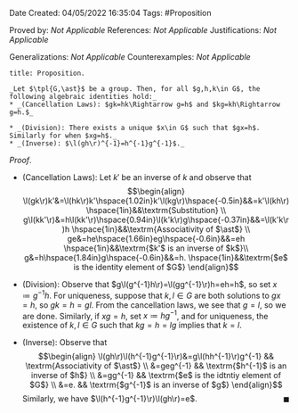 <div class="topSpace"></div>

Date Created: 04/05/2022 16:35:04
Tags: #Proposition

Proved by: _Not Applicable_
References: _Not Applicable_
Justifications: _Not Applicable_

Generalizations: _Not Applicable_
Counterexamples: _Not Applicable_

``` ad-Proposition
title: Proposition.

_Let $\tpl{G,\ast}$ be a group. Then, for all $g,h,k\in G$, the following algebraic identities hold:_
* _(Cancellation Laws): $gk=hk\Rightarrow g=h$ and $kg=kh\Rightarrow g=h.$_

* _(Division): There exists a unique $x\in G$ such that $gx=h$. Similarly for when $xg=h$._
* _(Inverse): $\l(gh\r)^{-1}=h^{-1}g^{-1}$._

```

_Proof_.
* (Cancellation Laws): Let $k'$ be an inverse of $k$ and observe that
$$\begin{align}
    \l(gk\r)k'&=\l(hk\r)k'\hspace{1.02in}k'\l(kg\r)\hspace{-0.5in}&&=k'\l(kh\r) \hspace{1in}&&\textrm{Substitution} \\
    g\l(kk'\r)&=h\l(kk'\r)\hspace{0.94in}\l(k'k\r)g\hspace{-0.37in}&&=\l(k'k\r)h \hspace{1in}&&\textrm{Associativity of $\ast$} \\
    ge&=he\hspace{1.66in}eg\hspace{-0.6in}&&=eh \hspace{1in}&&\textrm{$k'$ is an inverse of $k$}\\
    g&=h\hspace{1.84in}g\hspace{-0.6in}&&=h. \hspace{1in}&&\textrm{$e$ is the identity element of $G$}
\end{align}$$

* (Division): Observe that $g\l(g^{-1}h\r)=\l(gg^{-1}\r)h=eh=h$, so set $x\coloneqq g^{-1}h$. For uniqueness, suppose that $k,l\in G$ are both solutions to $gx=h$, so $gk=h=gl$. From the cancellation laws, we see that $g=l$, so we are done. Similarly, if $xg=h$, set $x\coloneqq hg^{-1}$, and for uniqueness, the existence of $k,l\in G$ such that $kg=h=lg$ implies that $k=l$.
* (Inverse): Observe that
$$\begin{align}
    \l(gh\r)\l(h^{-1}g^{-1}\r)&=g\l(hh^{-1}\r)g^{-1} && \textrm{Associativity of $\ast$} \\
    &=geg^{-1} && \textrm{$h^{-1}$ is an inverse of $h$} \\
    &=gg^{-1} && \textrm{$e$ is the idtntiy element of $G$} \\
    &=e. && \textrm{$g^{-1}$ is an inverse of $g$}
\end{align}$$
Similarly, we have $\l(h^{-1}g^{-1}\r)\l(gh\r)=e$.<span style="float:right;">$\blacksquare$</span>
